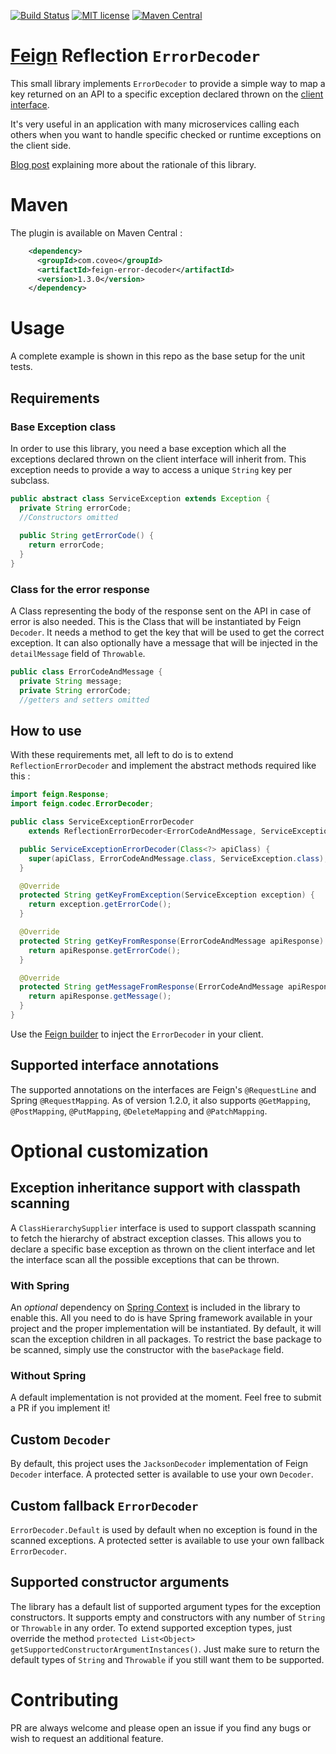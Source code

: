 [![Build Status](https://travis-ci.org/coveo/feign-error-decoder.svg?branch=master)](https://travis-ci.org/coveo/feign-error-decoder)
[![MIT license](http://img.shields.io/badge/license-MIT-brightgreen.svg)](https://github.com/coveo/feign-error-decoder/blob/master/LICENSE)
[![Maven Central](https://maven-badges.herokuapp.com/maven-central/com.coveo/feign-error-decoder/badge.svg)](https://maven-badges.herokuapp.com/maven-central/com.coveo/feign-error-decoder)

# [Feign](https://github.com/OpenFeign/feign) Reflection `ErrorDecoder`

This small library implements `ErrorDecoder` to provide a simple way to map a key returned on an API to a specific exception declared thrown on the [client interface](https://github.com/OpenFeign/feign#basics). 

It's very useful in an application with many microservices calling each others when you want to handle specific checked or runtime exceptions on the client side.

[Blog post](http://source.coveo.com/2016/02/19/microservices-and-exception-handling/) explaining more about the rationale of this library.

# Maven
The plugin is available on Maven Central : 

```xml
    <dependency>
      <groupId>com.coveo</groupId>
      <artifactId>feign-error-decoder</artifactId>
      <version>1.3.0</version>
    </dependency>
```

# Usage
A complete example is shown in this repo as the base setup for the unit tests.
## Requirements
### Base Exception class
In order to use this library, you need a base exception which all the exceptions declared thrown on the client interface will inherit from. This exception needs to provide a way to access a unique `String` key per subclass.
```java
public abstract class ServiceException extends Exception {
  private String errorCode;
  //Constructors omitted
  
  public String getErrorCode() {
    return errorCode;
  }
}
```
### Class for the error response
A Class representing the body of the response sent on the API in case of error is also needed. This is the Class that will be instantiated by Feign `Decoder`. It needs a method to get the key that will be used to get the correct exception. It can also optionally have a message that will be injected in the `detailMessage` field of `Throwable`. 
```java
public class ErrorCodeAndMessage {
  private String message;
  private String errorCode;
  //getters and setters omitted
```

## How to use
With these requirements met, all left to do is to extend `ReflectionErrorDecoder` and implement the abstract methods required like this : 
```java
import feign.Response;
import feign.codec.ErrorDecoder;

public class ServiceExceptionErrorDecoder
    extends ReflectionErrorDecoder<ErrorCodeAndMessage, ServiceException> {

  public ServiceExceptionErrorDecoder(Class<?> apiClass) {
    super(apiClass, ErrorCodeAndMessage.class, ServiceException.class);
  }

  @Override
  protected String getKeyFromException(ServiceException exception) {
    return exception.getErrorCode();
  }

  @Override
  protected String getKeyFromResponse(ErrorCodeAndMessage apiResponse) {
    return apiResponse.getErrorCode();
  }

  @Override
  protected String getMessageFromResponse(ErrorCodeAndMessage apiResponse) {
    return apiResponse.getMessage();
  }
}
```
Use the [Feign builder](https://github.com/OpenFeign/feign#customization) to inject the `ErrorDecoder` in your client.

## Supported interface annotations
The supported annotations on the interfaces are Feign's `@RequestLine` and Spring `@RequestMapping`. As of version 1.2.0, it also supports `@GetMapping`, `@PostMapping`, `@PutMapping`, `@DeleteMapping` and `@PatchMapping`.
# Optional customization
## Exception inheritance support with classpath scanning
A `ClassHierarchySupplier` interface is used to support classpath scanning to fetch the hierarchy of abstract exception classes. This allows you to declare a specific base exception as thrown on the client interface and let the interface scan all the possible exceptions that can be thrown.
### With Spring
An *optional* dependency on [Spring Context](https://github.com/spring-projects/spring-framework/tree/master/spring-context) is included in the library to enable this. All you need to do is have Spring framework available in your project and the proper implementation will be instantiated. By default, it will scan the exception children in all packages. To restrict the base package to be scanned, simply use the constructor with the `basePackage` field.
### Without Spring
A default implementation is not provided at the moment. Feel free to submit a PR if you implement it!

## Custom `Decoder`
By default, this project uses the `JacksonDecoder` implementation of Feign `Decoder` interface. A protected setter is available to use your own `Decoder`.

## Custom fallback `ErrorDecoder`
`ErrorDecoder.Default` is used by default when no exception is found in the scanned exceptions. A protected setter is available to use your own fallback `ErrorDecoder`.

## Supported constructor arguments
The library has a default list of supported argument types for the exception constructors. It supports empty and constructors with any number of `String` or `Throwable` in any order. To extend supported exception types, just override the method `protected List<Object> getSupportedConstructorArgumentInstances()`. Just make sure to return the default types of `String` and `Throwable` if you still want them to be supported.

# Contributing
PR are always welcome and please open an issue if you find any bugs or wish to request an additional feature. 
